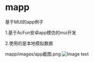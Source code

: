 # mapp
基于MUI的app例子

1.基于AcFun安卓app模仿的mui开发

2.使用的是本地模拟数据

mapp/images/app截图.png
![Image text](https://raw.github.com/XFpzl/mapp/master/mapp/images/app截图.png)
